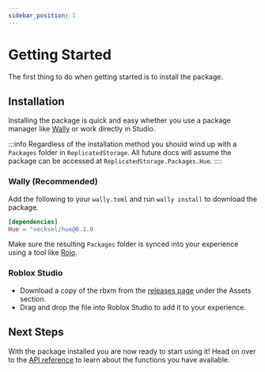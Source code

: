 ```yaml
---
sidebar_position: 1
---
```


# Getting Started

The first thing to do when getting started is to install the package.

## Installation

Installing the package is quick and easy whether you use a package manager like [Wally](https://github.com/UpliftGames/wally) or work directly in Studio.

:::info
Regardless of the installation method you should wind up with a `Packages` folder in `ReplicatedStorage`. All future docs will assume the package can be accessed at `ReplicatedStorage.Packages.Hue`.
::::

### Wally (Recommended)

Add the following to your `wally.toml` and run `wally install` to download the package.

```toml
[dependencies]
Hue = "vocksel/hue@0.1.0
```

Make sure the resulting `Packages` folder is synced into your experience using a tool like [Rojo](https://github.com/rojo-rbx/rojo/).

### Roblox Studio

* Download a copy of the rbxm from the [releases page](https://github.com/vocksel/hue/releases/latest) under the Assets section.
* Drag and drop the file into Roblox Studio to add it to your experience.

## Next Steps

With the package installed you are now ready to start using it! Head on over to the [API reference](/api/Hue) to learn about the functions you have available.